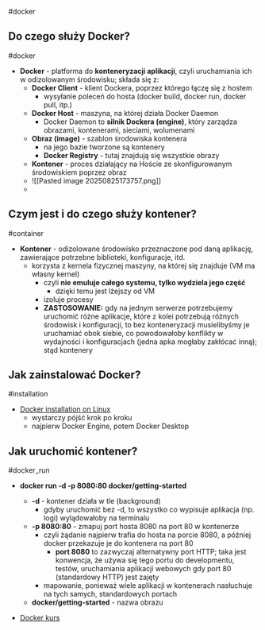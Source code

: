 #docker

## Do czego służy Docker?
#docker 
- **Docker** - platforma do **konteneryzacji aplikacji**, czyli uruchamiania ich w odizolowanym środowisku; składa się z:
	- **Docker Client** - klient Dockera, poprzez którego łączę się z hostem
		- wysyłanie poleceń do hosta (docker build, docker run, docker pull, itp.)
	- **Docker Host** - maszyna, na której działa Docker Daemon
		- Docker Daemon to **silnik Dockera (engine)**, który zarządza obrazami, kontenerami, sieciami, wolumenami
	- **Obraz (image)** - szablon środowiska kontenera
		- na jego bazie tworzone są kontenery
		- **Docker Registry** - tutaj znajdują się wszystkie obrazy
	- **Kontener** - proces działający na Hoście ze skonfigurowanym środowiskiem poprzez obraz
	- ![[Pasted image 20250825173757.png]]
	- 

## Czym jest i do czego służy kontener?
#container
- **Kontener** - odizolowane środowisko przeznaczone pod daną aplikację, zawierające potrzebne biblioteki, konfiguracje, itd.
	- korzysta z kernela fizycznej maszyny, na której się znajduje (VM ma własny kernel)
		- czyli **nie emuluje całego systemu, tylko wydziela jego część**
			- dzięki temu jest lżejszy od VM
		- izoluje procesy
		- **ZASTOSOWANIE:** gdy na jednym serwerze potrzebujemy uruchomić różne aplikacje, które z kolei potrzebują różnych środowisk i konfiguracji, to bez konteneryzacji musielibyśmy je uruchamiać obok siebie, co powodowałoby konflikty w wydajności i konfiguracjach (jedna apka mogłaby zakłócać inną); stąd kontenery

## Jak zainstalować Docker?
#installation
- [Docker installation on Linux](https://docs.docker.com/desktop/setup/install/linux/)
	- wystarczy pójść krok po kroku
	- najpierw Docker Engine, potem Docker Desktop

## Jak uruchomić kontener?
#docker_run
- **docker run -d -p 8080:80 docker/getting-started**
	- **-d** - kontener działa w tle (background)
		- gdyby uruchomić bez -d, to wszystko co wypisuje aplikacja (np. logi) wylądowałoby na terminalu
	- **-p 8080:80** - zmapuj port hosta 8080 na port 80 w kontenerze
		- czyli żądanie najpierw trafia do hosta na porcie 8080, a później docker przekazuje je do kontenera na port 80
			- **port 8080** to zazwyczaj alternatywny port HTTP; taka jest konwencja, że używa się tego portu do developmentu, testów, uruchamiania aplikacji webowych gdy port 80 (standardowy HTTP) jest zajęty
		- mapowanie, ponieważ wiele aplikacji w kontenerach nasłuchuje na tych samych, standardowych portach
	- **docker/getting-started** - nazwa obrazu





- [Docker kurs](https://www.youtube.com/watch?v=WlntE7QUcBY&list=PLj-pbEqbjo6ABYxLDCKqvo3e0flutpbCy&index=3)